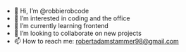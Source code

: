 - 👋 Hi, I’m @robbierobcode
- 👀 I’m interested in coding and the office
- 🌱 I’m currently learning frontend
- 💞️ I’m looking to collaborate on new projects
- 📫 How to reach me: robertadamstammer98@gmail.com

<!---
robbierobcode/robbierobcode is a ✨ special ✨ repository because its `README.md` (this file) appears on your GitHub profile.
You can click the Preview link to take a look at your changes.
--->

